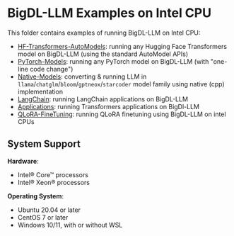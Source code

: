 # BigDL-LLM Examples on Intel CPU

This folder contains examples of running BigDL-LLM on Intel CPU:

- [HF-Transformers-AutoModels](HF-Transformers-AutoModels): running any Hugging Face Transformers model on BigDL-LLM (using the standard AutoModel APIs)
- [PyTorch-Models](PyTorch-Models): running any PyTorch model on BigDL-LLM (with "one-line code change")
- [Native-Models](Native-Models): converting & running LLM in `llama`/`chatglm`/`bloom`/`gptneox`/`starcoder` model family using native (cpp) implementation
- [LangChain](LangChain): running LangChain applications on BigDL-LLM
- [Applications](Applications): running Transformers applications on BigDl-LLM
- [QLoRA-FineTuning](QLoRA-FineTuning): running QLoRA finetuning using BigDL-LLM on intel CPUs

## System Support
**Hardware**:
- Intel® Core™ processors
- Intel® Xeon® processors

**Operating System**:
- Ubuntu 20.04 or later
- CentOS 7 or later
- Windows 10/11, with or without WSL

